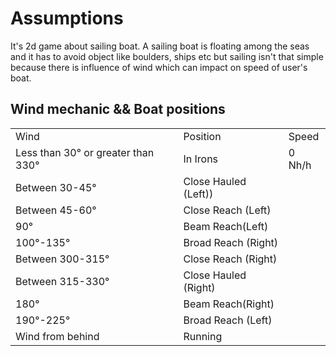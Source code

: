 # Assumptions
It's 2d game about sailing boat.
A sailing boat is floating among the seas and it has to avoid object like boulders, ships etc but sailing isn't that simple because there is influence of wind which can impact on speed of user's boat.
## Wind mechanic && Boat positions
<table>
  <tr>
    <td>
      Wind
    </td>
    <td>
      Position
    </td>
    <td>
      Speed
    </td>
  </tr>
    <tr>
    <td>
      Less than 30&#xb0; or greater than 330&#xb0;
    </td>
    <td>
      In Irons
    </td>
    <td>
      0 Nh/h
    </td>
  </tr>
  <tr>
    <td>
       Between 30-45&#xb0;
    </td>
    <td>
       Close Hauled (Left))
    </td>
    <td>
    </td>
  </tr>
  <tr>
      <td>
          Between 45-60&#xb0;
      </td>
      <td>
           Close Reach (Left)
      </td>
      <td>
    </td>
  </tr>
   <tr>
    <td>
      90&#xb0;
    </td>
    <td>
          Beam Reach(Left)
    </td>
    <td>
    </td>
  </tr>
    <tr>
    <td>
             100&#xb0;-135&#xb0; 
    </td>
    <td>
      Broad Reach (Right)
    </td>
    <td>
    </td>
  </tr>
    <tr>
      <td>
        Between 300-315&#xb0;
      </td>
      <td>
        Close Reach (Right)
      </td>
      <td>
    </td>
  </tr>
    <tr>
      <td>
        Between 315-330&#xb0;
      </td>
      <td>
              Close Hauled (Right)
      </td>
      <td>
    </td>
  </tr>
    <tr>
    <td>
          180&#xb0;
    </td>
    <td>
        Beam Reach(Right)
    </td>
    <td>
    </td>
  </tr>
  <tr>
    <td>
              190&#xb0;-225&#xb0;
    </td>
    <td>
            Broad Reach (Left)
    </td>
    <td>
    </td>
  </tr>
      <tr>
    <td>
      Wind from behind
    </td>
    <td>
             Running
    </td>
    <td>
    </td>
  </tr>
</table>



